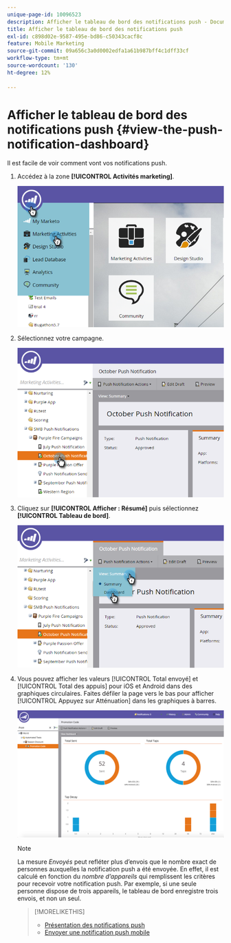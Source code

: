 ```yaml
---
unique-page-id: 10096523
description: Afficher le tableau de bord des notifications push - Documents Marketo - Documentation du produit
title: Afficher le tableau de bord des notifications push
exl-id: c898d02e-9587-495e-bd86-c50343cacf8c
feature: Mobile Marketing
source-git-commit: 09a656c3a0d0002edfa1a61b987bff4c1dff33cf
workflow-type: tm+mt
source-wordcount: '130'
ht-degree: 12%

---
```


# Afficher le tableau de bord des notifications push {#view-the-push-notification-dashboard}

Il est facile de voir comment vont vos notifications push.

1. Accédez à la zone **[!UICONTROL Activités marketing]**.

   ![](assets/image2015-12-11-12-3a57-3a48.png)

1. Sélectionnez votre campagne.

   ![](assets/image2015-12-11-13-3a1-3a56.png)

1. Cliquez sur **[!UICONTROL Afficher : Résumé]** puis sélectionnez **[!UICONTROL Tableau de bord]**.

   ![](assets/image2015-12-11-13-3a4-3a23.png)

1. Vous pouvez afficher les valeurs [!UICONTROL Total envoyé] et [!UICONTROL Total des appuis] pour iOS et Android dans des graphiques circulaires. Faites défiler la page vers le bas pour afficher [!UICONTROL Appuyez sur Atténuation] dans les graphiques à barres.

   ![](assets/image2015-12-15-15-3a23-3a47.png)

   >[!NOTE]
   >
   >La mesure _Envoyés_ peut refléter plus d’envois que le nombre exact de personnes auxquelles la notification push a été envoyée. En effet, il est calculé en fonction du _nombre d’appareils_ qui remplissent les critères pour recevoir votre notification push. Par exemple, si une seule personne dispose de trois appareils, le tableau de bord enregistre trois envois, et non un seul.

   >[!MORELIKETHIS]
   >
   >* [Présentation des notifications push](/help/marketo/product-docs/mobile-marketing/push-notifications/understanding-push-notifications.md)
   >* [Envoyer une notification push mobile](/help/marketo/product-docs/mobile-marketing/push-notifications/send-a-mobile-push-notification.md)

